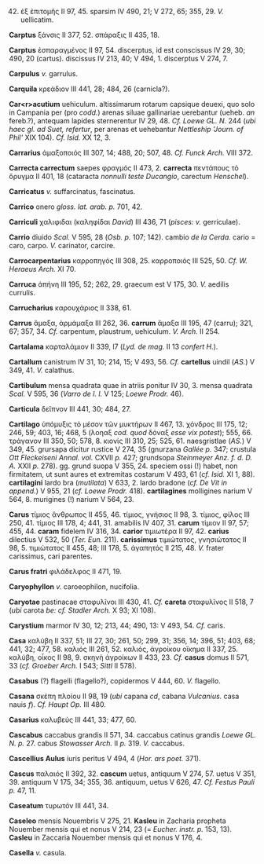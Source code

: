 42. ἐξ ἐπιτομῆς II 97, 45. sparsim IV 490, 21; V 272, 65; 355, 29. *V.*
uellicatim.

**Carptus** ξάνσις II 377, 52. σπάραξις II 435, 18.

**Carptus** ἐσπαραγμένος II 97, 54. discerptus, id est conscissus IV 29,
30; 490, 20 (cartus). discissus IV 213, 40; V 494, 1. discerptus V 274,
7.

**Carpulus** *v.* garrulus.

**Carquila** κρεάδιον III 441, 28; 484, 26 (carnicla?).

**Car\<r\>acutium** uehiculum. altissimarum rotarum capsique deuexi, quo
solo in Campania per (pro *codd.*) arenas siluae gallinariae uerebantur
(ueheb. *an* fereb.?), antequam lapides sternerentur IV 29, 48. *Cf.
Loewe GL. N.* 244 (*ubi haec gl. ad Suet, refertur*, per arenas et
uehebantur *Nettleship 'Journ. of Phil'* XIX 104). *Cf. Isid.* XX 12, 3.

**Carrarius** ἁμαξοποιός III 307, 14; 488, 20; 507, 48. *Cf. Funck
Arch.* VIII 372.

**Carrecta carrectum** saepes φραγμός II 473, 2. **carrecta** πεντάπους
τὸ ὄρυγμα II 401, 18 (cataracta *nonnulli teste Ducangio*, carectum
*Henschel*).

**Carricatus** *v.* suffarcinatus, fascinatus.

**Carrico** onero *gloss. lat. arab. p.* 701, 42.

**Carriculi** χαλιφιδαι (καληφίδαι *David*) III 436, 71 (*pisces: v.*
gerriculae).

**Carrio** diuido *Scal.* V 595, 28 (*Osb. p.* 107; 142). cambio *de la
Cerda.* cario = caro, carpo. *V.* carinator, carcire.

**Carrocarpentarius** καρροπηγός III 308, 25. καρροποιός III 525, 50.
*Cf. W. Heraeus Arch.* XI 70.

**Carruca** ἀπήνη III 195, 52; 262, 29. graecum est V 175, 30. *V.*
aedilis currulis.

**Carrucharius** καρουχάριος II 338, 61.

**Carrus** ἅμαξα, ἁρμάμαξα III 262, 36. **carrum** ἅμαξα III 195, 47
(carru); 321, 67; 357, 34. *Cf.* carpentum, plaustrum, uehiculum. *V.*
*Arch.* II 254.

**Cartalama** καρταλάμιον II 339, l7 (*Lyd. de mag.* II 13 *confert
H.*).

**Cartallum** canistrum IV 31, 10; 214, 15; V 493, 56. *Cf.*
**cartellus** uindil (*AS.*) V 349, 41. *V.* calathus.

**Cartibulum** mensa quadrata quae in atriis ponitur IV 30, 3. mensa
quadrata *Scal.* V 595, 36 (*Varro de l. l.* V 125; *Loewe Prodr.*
46).

**CarticuIa** δεῖπνον III 441, 30; 484, 27.

**Cartilago** ὑπόμυξις τὸ μέσον τῶν μυκτήρων II 467, 13. χόνδρος III
175, 12; 246, 59; 403, 16; 468, 5 (λοηαξ *cod. quod* δόναξ *esse vix
potest*); 555, 66. τράγανον III 350, 50; 578, 8. κιονίς III 310, 25;
525, 61. naesgristlae (*AS.*) V 349, 45. grursapa dicitur rustice V 274,
35 (gnurzana *Gallée p.* 347; crustula *Ott Fleckeiseni Annal. vol.*
CXVII *p.* 427; grundsopa *Steinmeyer Anz. f. d. D. A.* XXII *p.* 278).
gg. grund suopa V 355, 24. speciem ossi (!) habet, non firmitatem, ut
sunt aures et extremitas costarum V 493, 61 (*cf. Isid.* XI 1, 88).
**cartilagini** lardo bra (*mutilata*) V 633, 2. lardo bradone (*cf. De
Vit in append.*) V 955, 21 (*cf. Loewe Prodr.* 418). **cartilagines**
molligines narium V 564, 8. murigines (!) narium V 564, 23.

**Carus** τίμιος ἄνθρωπος II 455, 46. τίμιος, γνήσιος II 98, 3. τίμιος,
φίλος III 250, 41. τίμιος III 178, 4; 441, 31. amabilis IV 407, 31.
**carum** τίμιον II 97, 57; 455, 44. **caram** fidelem IV 316, 34.
**carior** τιμιωτέρα II 97, 42. **carius** dilectius V 532, 50 (*Ter.
Eun.* 211). **carissimus** τιμιώτατος, γνησιώτατος II 98, 5. τιμιώτατος
II 455, 48; III 178, 5. ἀγαπητός II 215, 48. *V.* frater carissimus,
cari parentes.

**Carus fratri** φιλάδελφος II 471, 19.

**Caryophyllon** *v.* caroeophilon, nucifolia.

**Caryotae** pastinacae σταφυλῖνοι III 430, 41. *Cf.* **careta**
σταφυλῖνος II 518, 7 (*ubi* carota *be: cf. Stadler Arch.* X 93; XI
108).

**Carystium** marmor IV 30, 12; 213, 44; 490, 13: V 493, 54. *Cf.*
caris.

**Casa** καλύβη II 337, 51; III 27, 30; 261, 50; 299, 31; 356, 14; 396,
51; 403, 68; 441, 32; 477, 58. καλιός III 261, 52. καλιός, ἀγροίκου
οἴκημα II 337, 25. καλύβη, οἶκος II 98, 9. σκηνὴ ἀγροίκων II 433, 23.
*Cf.* **casus** domus II 571, 33 (*cf. Groeber Arch.* I 543; *Sittl*
II 578).

**Casabus** (?) flagelli (flagello?), copidermos V 444, 60. *V.*
flagello.

**Casana** σκέπη πλοίου II 98, 19 (*ubi* capana *cd*, cabana
*Vulcanius.* casa nauis *f*). *Cf. Haupt Op.* III 480.

**Casarius** καλυβεύς III 441, 33; 477, 60.

**Cascabus** caccabus grandis II 571, 34. caccabus catinus grandis
*Loewe GL. N. p.* 27. cabus *Stowasser Arch.* II *p.* 319. *V.*
caccabus.

**Cascellius Aulus** iuris peritus V 494, 4 (*Hor. ars poet.* 371).

**Cascus** παλαιός II 392, 32. **cascum** uetus, antiquum V 274, 57.
uetus V 351, 39. antiquum V 175, 34; 355, 36. antiquum, uetus V 626, 47.
*Cf. Festus Pauli p.* 47, 11.

**Caseatum** τυρωτόν III 441, 34.

**Caseleo** mensis Nouembris V 275, 21. **Kasleu** in Zacharia propheta
Nouember mensis qui et nonus V 214, 23 (= *Eucher. instr. p.* 153, 13).
**Casleu** in Zaccaria Nouember mensis qui et nonus V 176, 4.

**Casella** *v.* casula.
